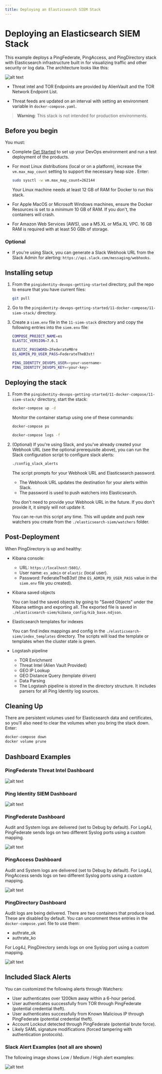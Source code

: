 ```yaml
---
title: Deploying an Elasticsearch SIEM Stack
---
```

# Deploying an Elasticsearch SIEM Stack

This example deploys a PingFederate, PingAccess, and PingDirectory stack with Elasticsearch infrastructure built in for visualizing traffic and other security or log data. The architecture looks like this:

![alt text](../images/Architecture.png "Architecture Overview")

* Threat intel and TOR Endpoints are  provided by AlienVault and the TOR Network Endpoint List.

* Threat feeds are updated on an interval with setting an environment variable in `docker-compose.yaml`.

> **Warning**: This stack is not intended for production environments.

## Before you begin

You must:

* Complete [Get Started](../get-started/introduction.md) to set up your DevOps environment and run a test deployment of the products.

* For most Linux distributions (local or on a platform), increase the `vm.max_map_count` setting to support the necessary heap size . Enter:

    ```sh
    sudo sysctl -w vm.max_map_count=262144
    ```

  Your Linux machine needs at least 12 GB of RAM for Docker to run this stack.

* For Apple MacOS or Microsoft Windows machines, ensure the Docker Resources is set to a *minimum* 10 GB of RAM. If you don't, the containers will crash.

* For Amazon Web Services (AWS), use a M5.XL or M5a.XL VPC. 16 GB RAM is required with at least 50 GBb of storage.

### Optional

* If you're using Slack, you can generate a Slack Webhook URL from the Slack Admin for alerting: `https://api.slack.com/messaging/webhooks`.

## Installing setup

1. From the `pingidentity-devops-getting-started` directory, pull the repo to ensure that you have current files:

      ```sh
      git pull
      ```

1. Go to the `pingidentity-devops-getting-started/11-docker-compose/11-siem-stack/` directory.

1. Create a `siem.env` file in the `11-siem-stack` directory and copy the following entries into the `siem.env` file:

      ```sh
      COMPOSE_PROJECT_NAME=es
      ELASTIC_VERSION=7.6.1

      ELASTIC_PASSWORD=2FederateM0re
      ES_ADMIN_PD_USER_PASS=FederateTheB3st!

      PING_IDENTITY_DEVOPS_USER=<your-username>
      PING_IDENTITY_DEVOPS_KEY=<your-key>
      ```

## Deploying the stack

1. From the `pingidentity-devops-getting-started/11-docker-compose/11-siem-stack/` directory, start the stack:

      ```sh
      docker-compose up -d
      ```

      Monitor the container startup using one of these commands:

      ```sh
      docker-compose ps
      ```

      ```sh
      docker-compose logs -f
      ```

1. (Optional) If you're using Slack, and you've already created your Webhook URL (see the optional prerequisite above), you can run the Slack configuration script to configure slack alerts:

      ```sh
      ./config_slack_alerts
      ```

      The script prompts for your Webhook URL and Elasticsearch password.

      * The Webhook URL updates the destination for your alerts within Slack.
      * The password is used to push watchers into Elasticsearch.

      You don't need to provide your Webhook URL in the future. If you don't provide it, it simply will not update it.

      You can re-run this script any time. This will update and push new watchers you create from the `./elasticsearch-siem/watchers` folder.

## Post-Deployment

When PingDirectory is up and healthy:

* Kibana console:

  * URL: `https://localhost:5601/`.
  * User name: `es_admin` or `elastic` (local user).
  * Password: FederateTheB3st! (the `ES_ADMIN_PD_USER_PASS` value in the `siem.env` file you created).

* Kibana saved objects

  You can load the saved objects by going to "Saved Objects" under the Kibana settings and exporting all. The exported file is saved in `./elasticsearch-siem/kibana_config/kib_base.ndjson`.

* Elasticsearch templates for indexes

  You can find index mappings and config in the `./elasticsearch-siem/index_templates` directory. The scripts will load the template or templates when the cluster state is green.

* Logstash pipeline

  * TOR Enrichment
  * Threat Intel (Alien Vault Provided)
  * GEO IP Lookup
  * GEO Distance Query (template driven)
  * Data Parsing
  * The Logstash pipeline is stored in the directory structure. It includes parsers for all Ping Identity log sources.

## Cleaning Up

There are persistent volumes used for Elasticsearch data and certificates, so you'll also need to clear the volumes when you bring the stack down. Enter:

```sh
docker-compose down
docker volume prune
```

## Dashboard Examples

### PingFederate Threat Intel Dashboard

![alt text](../images/threat_intel_dash.png "SIEM Dashboard")

### Ping Identity SIEM Dashboard

![alt text](../images/dashboard.png "SIEM Dashboard")

### PingFederate Dashboard

Audit and System logs are delivered (set to Debug by default). For Log4J, PingFederate sends logs on two different Syslog ports using a custom mapping.

![alt text](../images/pingfederate_dashboard.png "PingFederate Basic Demo Dashboard")

### PingAccess Dashboard

Audit and System logs are delivered (set to Debug by default). For Log4J, PingAccess sends logs on two different Syslog ports using a custom mapping.

![alt text](../images/pingaccess_dashboard.png "PingAccess Basic Demo Dashboard")

### PingDirectory Dashboard

Audit logs are being delivered. There are two containers that produce load. These are disabled by default. You can uncomment these entries in the `docker-compose.yaml` file to use them:

* authrate_ok
* authrate_ko

For Log4J, PingDirectory sends logs on one Syslog port using a custom mapping.

![alt text](../images/pingdirectory_dashboard.png "PingDirectory Demo Dashboard")

## Included Slack Alerts

You can customized the following alerts through Watchers:

* User authenticates over 1200km away within a 6-hour period.
* User authenticates successfully from TOR through PingFederate (potential credential theft).
* User authenticates successfully from Known Malicious IP through PingFederate (potential credential theft).
* Account Lockout detected through PingFederate (potential brute force).
* Likely SAML signature modifications (forced tampering with authentication protocols).

### Slack Alert Examples (not all are shown)

The following image shows Low / Medium / High alert examples:

![alt text](../images/slack_alert_examples.png "Successful Login From TOR Networks.")
